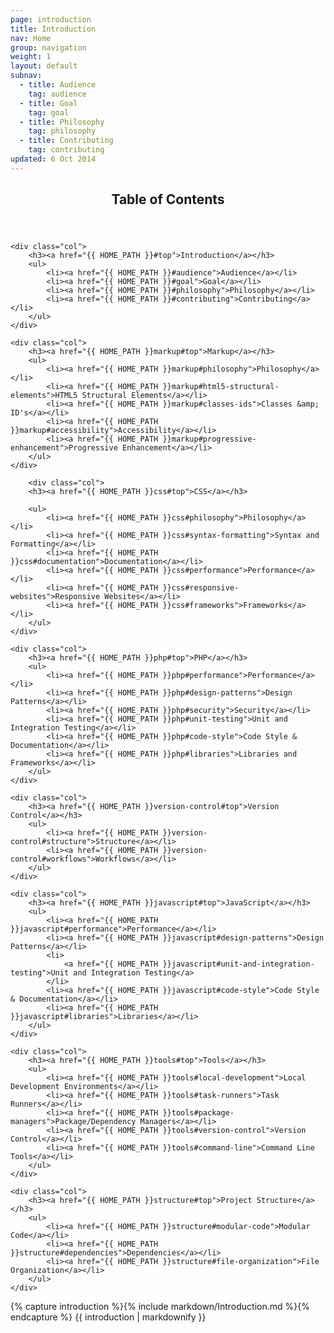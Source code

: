 ```yaml
---
page: introduction
title: Introduction
nav: Home
group: navigation
weight: 1
layout: default
subnav:
  - title: Audience
    tag: audience
  - title: Goal
    tag: goal
  - title: Philosophy
    tag: philosophy
  - title: Contributing
    tag: contributing
updated: 6 Oct 2014
---
```


<div class="toc">
	<header>
		<h2>Table of Contents</h2>
	</header>

	<div class="col">
		<h3><a href="{{ HOME_PATH }}#top">Introduction</a></h3>
		<ul>
			<li><a href="{{ HOME_PATH }}#audience">Audience</a></li>
			<li><a href="{{ HOME_PATH }}#goal">Goal</a></li>
			<li><a href="{{ HOME_PATH }}#philosophy">Philosophy</a></li>
			<li><a href="{{ HOME_PATH }}#contributing">Contributing</a></li>
		</ul>
	</div>

    <div class="col">
		<h3><a href="{{ HOME_PATH }}markup#top">Markup</a></h3>
		<ul>
			<li><a href="{{ HOME_PATH }}markup#philosophy">Philosophy</a></li>
			<li><a href="{{ HOME_PATH }}markup#html5-structural-elements">HTML5 Structural Elements</a></li>
			<li><a href="{{ HOME_PATH }}markup#classes-ids">Classes &amp; ID's</a></li>
			<li><a href="{{ HOME_PATH }}markup#accessibility">Accessibility</a></li>
			<li><a href="{{ HOME_PATH }}markup#progressive-enhancement">Progressive Enhancement</a></li>
		</ul>
	</div>

	    <div class="col">
  		<h3><a href="{{ HOME_PATH }}css#top">CSS</a></h3>

  		<ul>
  			<li><a href="{{ HOME_PATH }}css#philosophy">Philosophy</a></li>
  			<li><a href="{{ HOME_PATH }}css#syntax-formatting">Syntax and Formatting</a></li>
  			<li><a href="{{ HOME_PATH }}css#documentation">Documentation</a></li>
  			<li><a href="{{ HOME_PATH }}css#performance">Performance</a></li>
  			<li><a href="{{ HOME_PATH }}css#responsive-websites">Responsive Websites</a></li>
  			<li><a href="{{ HOME_PATH }}css#frameworks">Frameworks</a></li>
  		</ul>
  	</div>

	<div class="col">
		<h3><a href="{{ HOME_PATH }}php#top">PHP</a></h3>
		<ul>
			<li><a href="{{ HOME_PATH }}php#performance">Performance</a></li>
			<li><a href="{{ HOME_PATH }}php#design-patterns">Design Patterns</a></li>
			<li><a href="{{ HOME_PATH }}php#security">Security</a></li>
			<li><a href="{{ HOME_PATH }}php#unit-testing">Unit and Integration Testing</a></li>
			<li><a href="{{ HOME_PATH }}php#code-style">Code Style & Documentation</a></li>
			<li><a href="{{ HOME_PATH }}php#libraries">Libraries and Frameworks</a></li>
		</ul>
	</div>

	<div class="col">
		<h3><a href="{{ HOME_PATH }}version-control#top">Version Control</a></h3>
		<ul>
			<li><a href="{{ HOME_PATH }}version-control#structure">Structure</a></li>
			<li><a href="{{ HOME_PATH }}version-control#workflows">Workflows</a></li>
		</ul>
	</div>

	<div class="col">
		<h3><a href="{{ HOME_PATH }}javascript#top">JavaScript</a></h3>
		<ul>
			<li><a href="{{ HOME_PATH }}javascript#performance">Performance</a></li>
			<li><a href="{{ HOME_PATH }}javascript#design-patterns">Design Patterns</a></li>
			<li>
				<a href="{{ HOME_PATH }}javascript#unit-and-integration-testing">Unit and Integration Testing</a>
			</li>
			<li><a href="{{ HOME_PATH }}javascript#code-style">Code Style & Documentation</a></li>
			<li><a href="{{ HOME_PATH }}javascript#libraries">Libraries</a></li>
		</ul>
	</div>

	<div class="col">
		<h3><a href="{{ HOME_PATH }}tools#top">Tools</a></h3>
		<ul>
			<li><a href="{{ HOME_PATH }}tools#local-development">Local Development Environments</a></li>
			<li><a href="{{ HOME_PATH }}tools#task-runners">Task Runners</a></li>
			<li><a href="{{ HOME_PATH }}tools#package-managers">Package/Dependency Managers</a></li>
			<li><a href="{{ HOME_PATH }}tools#version-control">Version Control</a></li>
			<li><a href="{{ HOME_PATH }}tools#command-line">Command Line Tools</a></li>
		</ul>
	</div>

	<div class="col">
		<h3><a href="{{ HOME_PATH }}structure#top">Project Structure</a></h3>
		<ul>
			<li><a href="{{ HOME_PATH }}structure#modular-code">Modular Code</a></li>
			<li><a href="{{ HOME_PATH }}structure#dependencies">Dependencies</a></li>
			<li><a href="{{ HOME_PATH }}structure#file-organization">File Organization</a></li>
		</ul>
	</div>

</div>

<div class="docs-section">
		{% capture introduction %}{% include markdown/Introduction.md %}{% endcapture %}
		{{ introduction | markdownify }}
</div>
